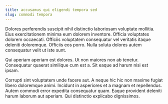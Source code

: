 ```yaml
---
title: accusamus qui eligendi tempora sed
slug: commodi tempora
---
```


Dolores perferendis suscipit nihil distinctio laboriosam voluptate mollitia. Eius exercitationem minima eum dolorem inventore. Officia voluptates dolorem occaecati. Officiis voluptatem consequatur vel veritatis itaque deleniti doloremque. Officiis eos porro. Nulla soluta dolores autem consequatur velit ut iste sunt.

Qui aperiam aperiam est dolores. Ut non maiores non ab tenetur. Consequatur quaerat similique cum est a. Sit eaque ad harum nisi est ipsam.

Corrupti sint voluptatem unde facere aut. A neque hic hic non maxime fugiat libero doloremque animi. Incidunt in asperiores et a magnam et repellendus. Autem commodi error expedita consequatur quam. Eaque provident deleniti harum laborum aut aperiam. Qui distinctio explicabo dignissimos.
